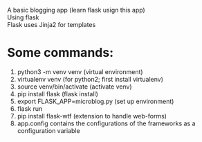 A basic blogging app (learn flask usign this app)<br>
Using flask<br>
Flask uses Jinja2 for templates

# Some commands:
1. python3 -m venv venv (virtual environment)
2. virtualenv venv (for python2; first install virtualenv)
3. source venv/bin/activate (activate venv)
4. pip install flask (flask install)
5. export FLASK_APP=microblog.py (set up environment)
6. flask run
7. pip install flask-wtf (extension to handle web-forms)
8. app.config contains the configurations of the frameworks as a configuration variable
